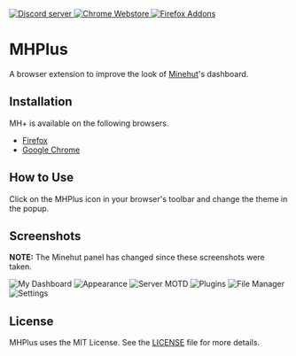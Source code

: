 <p>
    <a href="https://discord.gg/ZrchG3UMp7">
        <img src="https://img.shields.io/discord/872306760394891315?color=5865F2&logo=discord&logoColor=white" alt="Discord server" />
    </a>
    <a href="https://chrome.google.com/webstore/detail/jngphlhppdhjfcbnlpkigolonbcaddme">
        <img src="https://img.shields.io/badge/Google%20Chrome-blue.svg?&style=flat&logo=google-chrome&logoColor=white" alt="Chrome Webstore">
    </a>
    <a href="https://addons.mozilla.org/en-US/firefox/addon/mhplus/">
        <img src="https://img.shields.io/badge/Firefox-purple.svg?&style=flat&logo=firefox-browser&logoColor=white" alt="Firefox Addons">
    </a>
</p>

# MHPlus
A browser extension to improve the look of [Minehut](https://www.minehut.com)'s dashboard.

## Installation
MH+ is available on the following browsers.

* [Firefox](https://addons.mozilla.org/en-US/firefox/addon/mhplus/)
* [Google Chrome](https://chrome.google.com/webstore/detail/jngphlhppdhjfcbnlpkigolonbcaddme)

## How to Use
Click on the MHPlus icon in your browser's toolbar and change the theme in the popup.

## Screenshots
**NOTE:** The Minehut panel has changed since these screenshots were taken.

![My Dashboard](https://i.imgur.com/TcnDNjY.png)
![Appearance](https://i.imgur.com/0T7P1Xv.png)
![Server MOTD](https://i.imgur.com/ydaT6N1.png)
![Plugins](https://i.imgur.com/klzhv2D.png)
![File Manager](https://i.imgur.com/RpeWKyx.png)
![Settings](https://i.imgur.com/K2vIqdl.png)

## License
MHPlus uses the MIT License.
See the [LICENSE](./LICENSE) file for more details.
